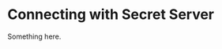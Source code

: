 [title]: # (Connecting with Secret Server)
[tags]: # (XXX)
[priority]: # (6425)
# Connecting with Secret Server
Something here.
